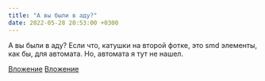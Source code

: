 ```yaml
---
title: "А вы были в аду?"
date: 2022-05-28 20:53:00 +0300
---
```


А вы были в аду?
Если что, катушки на второй фотке, это smd элементы, как бы, для автомата. Но, автомата я тут не нашел.


[Вложение](/assets/vk_photos/2/WSaXTRuBa9k.jpg)
[Вложение](/assets/vk_photos/1/2hOLS9hnd34.jpg)
